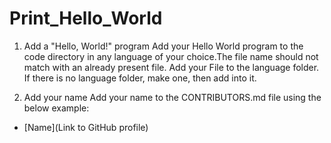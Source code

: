 # Print_Hello_World
1. Add a "Hello, World!" program
Add your Hello World program to the code directory in any language of your choice.The file name should not match with an already present file. Add your File to the language folder. If there is no language folder, make one, then add into it.

2. Add your name
Add your name to the CONTRIBUTORS.md file using the below example:
- [Name](Link to GitHub profile)

